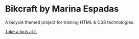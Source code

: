 # Bikcraft by Marina Espadas
A bicycle themed project for training HTML & CSS technologies.

[Take a look at it](https://mxrinaesp.github.io/bikcraft)